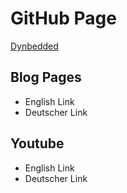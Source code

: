 # GitHub Page 
 [Dynbedded](https://github.com/MMoMM-Marcus/obsidian-dynbedded)
## Blog Pages
- English Link
- Deutscher Link
## Youtube
- English Link
- Deutscher Link

